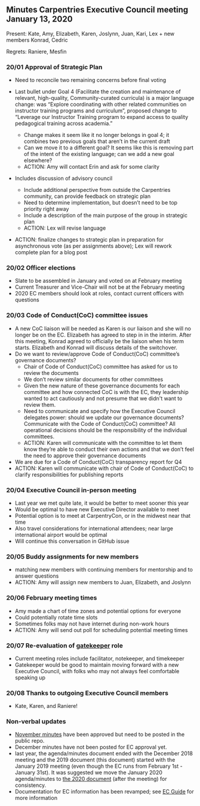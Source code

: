## Minutes Carpentries Executive Council meeting January 13, 2020

Present: Kate, Amy, Elizabeth, Karen, Joslynn, Juan, Kari, Lex + new members Konrad, Cedric

Regrets: Raniere, Mesfin


### 20/01 Approval of Strategic Plan

* Need to reconcile two remaining concerns before final voting
* Last bullet under Goal 4 (Facilitate the creation and maintenance of relevant, high-quality, Community-curated curricula) is a major language change: was “Explore coordinating with other related communities on instructor training programs and curriculum”, proposed change to “Leverage our Instructor Training program to expand access to quality pedagogical training across academia.”

  * Change makes it seem like it no longer belongs in goal 4; it combines two previous goals that aren’t in the current draft
  * Can we move it to a different goal? It seems like this is removing part of the intent of the existing language; can we add a new goal elsewhere?
  * ACTION: Amy will contact Erin and ask for some clarity

* Includes discussion of advisory council
  * Include additional perspective from outside the Carpentries community, can provide feedback on strategic plan
  * Need to determine implementation, but doesn’t need to be top priority right away
  * Include a description of the main purpose of the group in strategic plan
  * ACTION: Lex will revise language
* ACTION: finalize changes to strategic plan in preparation for asynchronous vote (as per assignments above); Lex will rework complete plan for a blog post


### 20/02 Officer elections

* Slate to be assembled in January and voted on at February meeting
* Current Treasurer and Vice-Chair will not be at the February meeting
* 2020 EC members should look at roles, contact current officers with questions


### 20/03 Code of Conduct(CoC) committee issues


*  A new CoC liaison will be needed as Karen is our liaison and she will no longer be on the EC. Elizabeth has agreed to step in in the interim. After this meeting, Konrad agreed to officially be the liaison when his term starts. Elizabeth and Konrad will discuss details of the switchover.
*  Do we want to review/approve Code of Conduct(CoC) committee’s governance documents?
   * Chair of Code of Conduct(CoC) committee has asked for us to review the documents
   * We don’t review similar documents for other committees
   * Given the new nature of these governance documents for each committee and how connected CoC is with the EC, they leadership wanted to act cautiously and not presume that we didn't want to review them.
   * Need to communicate and specify how the Executive Council delegates power: should we update our governance documents? Communicate with the Code of Conduct(CoC) committee? All operational decisions should be the responsibility of the individual committees.
   * ACTION: Karen will communicate with the committee to let them know they’re able to conduct their own actions and that we don’t feel the need to approve their governance documents
*  We are due for a Code of Conduct(CoC) transparency report for Q4
*  ACTION: Karen will communicate with chair of Code of Conduct(CoC) to clarify responsibilities for publishing reports


### 20/04  Executive Council in-person meeting



* Last year we met quite late, it would be better to meet sooner this year
* Would be optimal to have new Executive Director available to meet
* Potential option is to meet at CarpentryCon, or in the midwest near that time
* Also travel considerations for international attendees; near large international airport would be optimal
* Will continue this conversation in GitHub issue

### 20/05  Buddy assignments for new members

* matching new members with continuing members for mentorship and to answer questions
* ACTION: Amy will assign new members to Juan, Elizabeth, and Joslynn


### 20/06 February meeting times

* Amy made a chart of time zones and potential options for everyone
* Could potentially rotate time slots
* Sometimes folks may not have internet during non-work hours
* ACTION: Amy will send out poll for scheduling potential meeting times


### 20/07 Re-evaluation of [gatekeeper](https://frameshiftconsultingdotcom.files.wordpress.com/2016/10/frameshift_role_cards2.pdf) role

* Current meeting roles include facilitator, notekeeper, and timekeeper
* Gatekeeper would be good to maintain moving forward with a new Executive Council, with folks who may not always feel comfortable speaking up

### 20/08 Thanks to outgoing Executive Council members

* Kate, Karen, and Raniere!


### Non-verbal updates

*   [November minutes](https://github.com/carpentries/executive-council/issues/51) have been approved but need to be posted in the public repo.
*   December minutes have not been posted for EC approval yet.
*   last year, the agenda/minutes document ended with the December 2018 meeting and the 2019 document (this document) started with the January 2019 meeting (even though the EC runs from February 1st - January 31st). It was suggested we move the January 2020 agenda/minutes to [the 2020 document](https://docs.google.com/document/d/1Y_VAdxHwy6nIl_ueG4goMk_B_3gNfK0-eSnkyWE84CY/edit) (after the meeting) for consistency.
*   Documentation for EC information has been revamped; see [EC Guide](https://github.com/carpentries-ec/conversations_ec_ed/blob/master/guide.md) for more information
